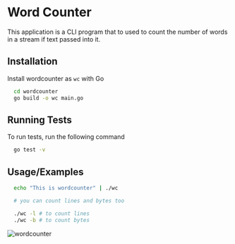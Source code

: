 
# Word Counter

This application is a CLI program that to used to count the number of words in a stream if text passed into it.
## Installation

Install wordcounter as `wc` with Go

```bash
  cd wordcounter
  go build -o wc main.go
```
## Running Tests

To run tests, run the following command

```bash
  go test -v
```


## Usage/Examples

```bash
  echo "This is wordcounter" | ./wc

  # you can count lines and bytes too

  ./wc -l # to count lines
  ./wc -b # to count bytes
```

![wordcounter](/assets/wordcounter.gif)



